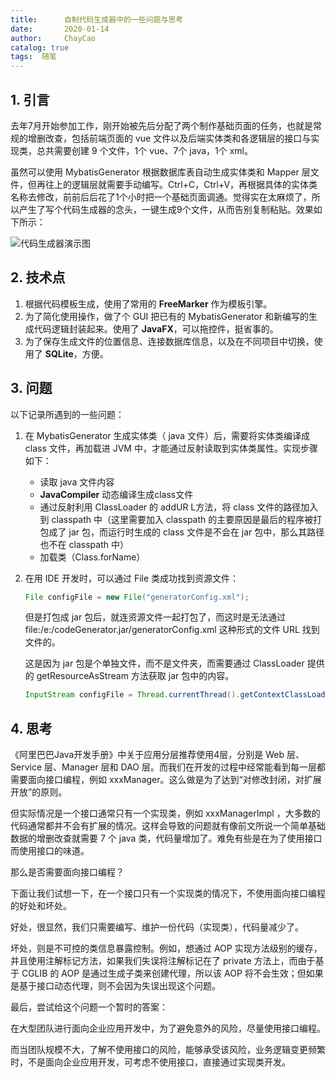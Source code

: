 ```yaml
---
title:      自制代码生成器中的一些问题与思考
date:       2020-01-14
author:     ChayCao
catalog: true
tags:  随笔
---
```



## 1. 引言

去年7月开始参加工作，刚开始被先后分配了两个制作基础页面的任务，也就是常规的增删改查，包括前端页面的 vue 文件以及后端实体类和各逻辑层的接口与实现类，总共需要创建 9 个文件，1个 vue、7个 java，1个 xml。

虽然可以使用 MybatisGenerator 根据数据库表自动生成实体类和 Mapper 层文件，但再往上的逻辑层就需要手动编写。Ctrl+C，Ctrl+V，再根据具体的实体类名称去修改，前前后后花了1个小时把一个基础页面调通。觉得实在太麻烦了，所以产生了写个代码生成器的念头，一键生成9个文件，从而告别复制粘贴。效果如下所示：

![代码生成器演示图](https://chaycao-1302020836.cos.ap-shenzhen-fsi.myqcloud.com/chaycao%E4%B8%AA%E4%BA%BA%E5%8D%9A%E5%AE%A2/2020/2020-01-14-%E8%87%AA%E5%88%B6%E4%BB%A3%E7%A0%81%E7%94%9F%E6%88%90%E5%99%A8%E4%B8%AD%E7%9A%84%E4%B8%80%E4%BA%9B%E9%97%AE%E9%A2%98%E4%B8%8E%E6%80%9D%E8%80%83/%E4%BB%A3%E7%A0%81%E7%94%9F%E6%88%90%E5%99%A8%E6%BC%94%E7%A4%BA%E5%9B%BE.gif)

## 2. 技术点

1. 根据代码模板生成，使用了常用的 **FreeMarker** 作为模板引擎。
2. 为了简化使用操作，做了个 GUI 把已有的 MybatisGenerator 和新编写的生成代码逻辑封装起来。使用了 **JavaFX**，可以拖控件，挺省事的。
3. 为了保存生成文件的位置信息、连接数据库信息，以及在不同项目中切换，使用了 **SQLite**，方便。

## 3. 问题

以下记录所遇到的一些问题：

1. 在 MybatisGenerator 生成实体类（ java 文件）后，需要将实体类编译成 class 文件，再加载进 JVM 中，才能通过反射读取到实体类属性。实现步骤如下：

   - 读取 java 文件内容
   - **JavaCompiler** 动态编译生成class文件
   - 通过反射利用 ClassLoader 的 addUR L方法，将 class 文件的路径加入到 classpath 中（这里需要加入 classpath 的主要原因是最后的程序被打包成了 jar 包，而运行时生成的 class 文件是不会在 jar 包中，那么其路径也不在 classpath 中）
   - 加载类（Class.forName）

2. 在用 IDE 开发时，可以通过 File 类成功找到资源文件：

   ```java
   File configFile = new File("generatorConfig.xml");
   ```

   但是打包成 jar 包后，就连资源文件一起打包了，而这时是无法通过 file:/e:/codeGenerator.jar/generatorConfig.xml 这种形式的文件 URL 找到文件的。

   这是因为 jar 包是个单独文件，而不是文件夹，而需要通过 ClassLoader 提供的 getResourceAsStream 方法获取 jar 包中的内容。

   ```java
   InputStream configFile = Thread.currentThread().getContextClassLoader().getResourceAsStream("generatorConfig.xml");
   ```



## 4. 思考

《阿里巴巴Java开发手册》中关于应用分层推荐使用4层，分别是 Web 层、Service 层、Manager 层和 DAO 层。而我们在开发的过程中经常能看到每一层都需要面向接口编程，例如 xxxManager。这么做是为了达到“对修改封闭，对扩展开放”的原则。

但实际情况是一个接口通常只有一个实现类，例如 xxxManagerImpl ，大多数的代码通常都并不会有扩展的情况。这样会导致的问题就有像前文所说一个简单基础数据的增删改查就需要 7 个 java 类，代码量增加了。难免有些是在为了使用接口而使用接口的味道。

那么是否需要面向接口编程？

下面让我们试想一下，在一个接口只有一个实现类的情况下，不使用面向接口编程的好处和坏处。

好处，很显然，我们只需要编写、维护一份代码（实现类），代码量减少了。

坏处，则是不可控的类信息暴露控制。例如，想通过 AOP 实现方法级别的缓存，并且使用注解标记方法，如果我们失误将注解标记在了 private 方法上，而由于基于 CGLIB 的 AOP 是通过生成子类来创建代理，所以该 AOP 将不会生效；但如果是基于接口动态代理，则不会因为失误出现这个问题。

最后，尝试给这个问题一个暂时的答案：

在大型团队进行面向企业应用开发中，为了避免意外的风险，尽量使用接口编程。

而当团队规模不大，了解不使用接口的风险，能够承受该风险，业务逻辑变更频繁时，不是面向企业应用开发，可考虑不使用接口，直接通过实现类开发。

